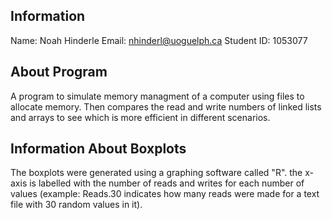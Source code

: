 ## Information

Name: Noah Hinderle
Email: nhinderl@uoguelph.ca
Student ID: 1053077

## About Program

A program to simulate memory managment of a computer using files to allocate memory. Then compares the read and write numbers of linked lists and arrays to see which is more efficient in different scenarios.


## Information About Boxplots

The boxplots were generated using a graphing software called "R". the x-axis is labelled with the number of reads and writes for each number of values (example: Reads.30 indicates how many reads were made for a text file with 30 random values in it).